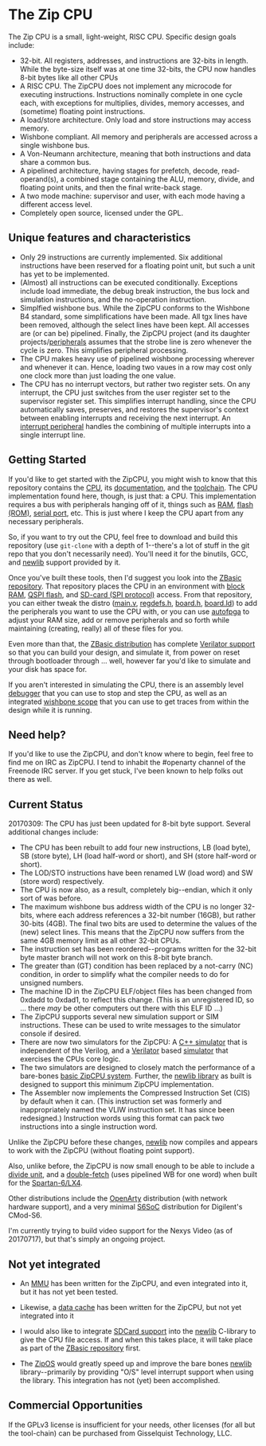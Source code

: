 # The Zip CPU

The Zip CPU is a small, light-weight, RISC CPU.  Specific design goals include:
- 32-bit.  All registers, addresses, and instructions are 32-bits in length.  While the byte-size itself was at one time 32-bits, the CPU now handles 8-bit bytes like all other CPUs
- A RISC CPU.  The ZipCPU does not implement any microcode for executing instructions.  Instructions nominally complete in one cycle each, with exceptions for multiplies, divides, memory accesses, and (sometime) floating point instructions.
- A load/store architecture.  Only load and store instructions may access memory.
- Wishbone compliant.  All memory and peripherals are accessed across a single wishbone bus.
- A Von-Neumann architecture, meaning that both instructions and data share a common bus.
- A pipelined architecture, having stages for prefetch, decode, read-operand(s), a combined stage containing the ALU, memory, divide, and floating point units, and then the final write-back stage.
- A two mode machine: supervisor and user, with each mode having a different access level.
- Completely open source, licensed under the GPL.

## Unique features and characteristics

- Only 29 instructions are currently implemented.  Six additional instructions have been reserved for a floating point unit, but such a unit has yet to be implemented.
- (Almost) all instructions can be executed conditionally.  Exceptions include load immediate, the debug break instruction, the bus lock and simulation instructions, and the no-operation instruction.
- Simplfied wishbone bus.  While the ZipCPU conforms to the Wishbone B4 standard, some simplifications have been made.  All tgx lines have been removed, although the select lines have been kept.  All accesses are (or can be) pipelined.  Finally, the ZipCPU project (and its daughter projects/[peripherals](rtl/peripherals) assumes that the strobe line is zero whenever the cycle is zero.  This simplifies peripheral processing.
- The CPU makes heavy use of pipelined wishbone processing wherever and whenever it can.  Hence, loading two vaues in a row may cost only one clock more than just loading the one value.
- The CPU has no interrupt vectors, but rather two register sets.  On any interrupt, the CPU just switches from the user register set to the supervisor register set.  This simplifies interrupt handling, since the CPU automatically saves, preserves, and restores the supervisor's context between enabling interrupts and receiving the next interrupt.  An [interrupt peripheral](rtl/peripherals/icontrol.v) handles the combining of multiple interrupts into a single interrupt line.

## Getting Started

If you'd like to get started with the ZipCPU, you might wish to know that this
repository contains the [CPU](./rtl/core/zipcpu.v), its [documentation](./doc/spec.pdf), and the [toolchain](./sw).
The CPU implementation found here, though, is just that: a CPU.  This
implementation requires a bus with peripherals hanging off of it, things such
as [RAM](https://github.com/ZipCPU/zbasic/blob/master/rtl/memdev.v),
[flash (ROM)](https://github.com/ZipCPU/zbasic/blob/master/rtl/wbqspiflash.v),
[serial port](https://github.com/ZipCPU/wbuart32), etc.  This is just where
I keep the CPU apart from any necessary peripherals.

So, if you want to try out the CPU, feel free to download and build this
repository (use `git-clone` with a depth of 1--there's a lot of stuff in the
git repo that you don't necessarily need).  You'll need it for the binutils,
GCC, and [newlib](https://sourceware.org/newlib) support provided by it.

Once you've built these tools, then I'd suggest you look into the
[ZBasic repository](https://github.com/ZipCPU/zbasic).  That repository places
the CPU in an environment with
[block RAM](https://github.com/ZipCPU/zbasic/blob/master/rtl/memdev.v),
[QSPI flash](https://github.com/ZipCPU/zbasic/blob/master/rtl/wbqspiflash.v),
and [SD-card (SPI protocol)](https://github.com/ZipCPU/sdspi) access.  From
that repository, you can either tweak the distro
([main.v](https://github.com/ZipCPU/zbasic/blob/master/rtl/main.v),
[regdefs.h](https://github.com/ZipCPU/zbasic/blob/master/sw/host/regdefs.h),
[board.h](https://github.com/ZipCPU/zbasic/blob/master/sw/zlib/board.h),
[board.ld](https://github.com/ZipCPU/zbasic/blob/master/sw/board/board.ld)) to
add the peripherals you want to use the CPU with, or you can use
[autofpga](https://github.com/ZipCPU/autofpga)
to adjust your RAM size, add or remove peripherals and so forth while
maintaining (creating, really) all of these files for you.

Even more than that,
the [ZBasic distribution](https://github.com/ZipCPU/zbasic) has complete
[Verilator support](https://github.com/ZipCPU/zbasic/tree/sim/verilator)
so that you can build your design, and simulate it, from
power on reset through bootloader through ... well, however far you'd like to
simulate and your disk has space for.

If you aren't interested in simulating the CPU, there is an assembly level
[debugger](https://github.com/ZipCPU/zbasic/blob/master/sw/host/zipdbg.cpp)
that you can use to stop and step the CPU, as well as an
integrated [wishbone scope](https://github.com/ZipCPU/wbscope) that
you can use to get traces from within the design while it is running.


## Need help?

If you'd like to use the ZipCPU, and don't know where to begin, feel free
to find me on IRC as ZipCPU.  I tend to inhabit the #openarty channel
of the Freenode IRC server.  If you get stuck, I've been known to help folks
out there as well.

## Current Status

20170309: The CPU has just been updated for 8-bit byte support.  Several additional changes include:
- The CPU has been rebuilt to add four new instructions, LB (load byte), SB (store byte), LH (load half-word or short), and SH (store half-word or short). 
- The LOD/STO instructions have been renamed LW (load word) and SW (store word) respectively.
- The CPU is now also, as a result, completely big--endian, which it only sort of was before. 
- The maximum wishbone bus address width of the CPU is no longer 32-bits, where each address references a 32-bit number (16GB), but rather 30-bits (4GB).  The final two bits are used to determine the values of the (new) select lines.  This means that the ZipCPU now suffers from the same 4GB memory limit as all other 32-bit CPUs.
- The instruction set has been reordered--programs written for the 32-bit byte master branch will not work on this 8-bit byte branch.
- The greater than (GT) condition has been replaced by a not-carry (NC) condition, in order to simplify what the compiler needs to do for unsigned numbers.
- The machine ID in the ZipCPU ELF/object files has been changed from 0xdadd to 0xdad1, to reflect this change.  (This is an unregistered ID, so ... there _may_ be other computers out there with this ELF ID ...)
- The ZipCPU supports several new simulation support or SIM instructions.  These can be used to write messages to the simulator console if desired.
- There are now two simulators for the ZipCPU: A [C++ simulator](sim/cpp) that is independent of the Verilog, and a [Verilator](https://www.veripool.org/wiki/verilator) based [simulator](sim/verilated) that exercises the CPUs core logic.
- The two simulators are designed to closely match the performance of a bare-bones [basic ZipCPU system](https://github.com/ZipCPU/zbasic).  Further, the [newlib library](https://sourceware.org/newlib) as built is designed to support this minimum ZipCPU implementation.
- The Assembler now implements the Compressed Instruction Set (CIS) by default when it can.  (This instruction set was formerly and inappropriately named the VLIW instruction set.  It has since been redesigned.)  Instruction words using this format can pack two instructions into a single instruction word.

Unlike the ZipCPU before these changes, [newlib](https://sourceware.org/newlib) now compiles and appears to work with the ZipCPU (without floating point support).

Also, unlike before, the ZipCPU is now small enough to be able to include a
[divide unit](rtl/core/div.v), and a [double-fetch](rtl/core/dblfetch.v)
(uses pipelined WB for one word) when built
for the [Spartan-6/LX4](https://github.com/ZipCPU/s6soc).

Other distributions include the [OpenArty](https://github.com/ZipCPU/openarty)
distribution (with network hardware support), and a very minimal
[S6SoC](https://github.com/ZipCPU/s6soc) distribution for Digilent's CMod-S6.

I'm currently trying to build video support for the Nexys Video (as of
20170717), but that's simply an ongoing project.

## Not yet integrated

- An [MMU](rtl/peripherals/zipmmu.v) has been written for the ZipCPU, and even
  integrated into it, but it has not yet been tested.

- Likewise, a [data cache](../../tree/master/rtl/core/dcache.v) has been
  written for the ZipCPU, but not yet integrated into it

- I would also like to integrate [SDCard
  support](https://github.com/ZipCPU/sdspi) into the [newlib](https://sourceware.org/newlib) C-library to give
  the CPU file access.  If and when this takes place, it will take place as
  part of the [ZBasic repository](https://github.com/ZipCPU/zbasic) first.

- The [ZipOS](https://github.com/ZipCPU/s6soc/tree/master/sw/zipos)
  would greatly speed up and improve the bare bones [newlib](https://sourceware.org/newlib) library--primarily
  by providing "O/S" level interrupt support when using the library.  This
  integration has not (yet) been accomplished.

## Commercial Opportunities

If the GPLv3 license is insufficient for your needs, other licenses (for all but
the tool-chain) can be purchased from Gisselquist Technology, LLC.

